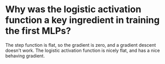 # Why was the logistic activation function a key ingredient in training the first MLPs?
The step function is flat, so the gradient is zero, and a gradient descent doesn't work. The logistic activation function is nicely flat, and has a nice behaving gradient.
